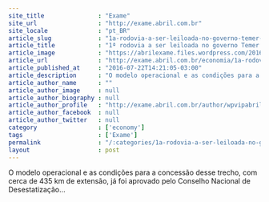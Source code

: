 ```yaml
---
site_title               : "Exame"
site_url                 : "http://exame.abril.com.br"
site_locale              : "pt_BR"
article_slug             : "1a-rodovia-a-ser-leiloada-no-governo-temer-sera-a-br-364-365"
article_title            : "1ª rodovia a ser leiloada no governo Temer será a BR-364/365"
article_image            : "https://abrilexame.files.wordpress.com/2016/09/size_960_16_9_800px-br262.jpg?quality=70&strip=all&w=960"
article_url              : "http://exame.abril.com.br/economia/1a-rodovia-a-ser-leiloada-no-governo-temer-sera-a-br-364-365/"
article_published_at     : "2016-07-22T14:21:05-03:00"
article_description      : "O modelo operacional e as condições para a concessão desse trecho, com cerca de 435 km de extensão, já foi aprovado pelo Conselho Nacional de Desestatização..."
article_author_name      : ""
article_author_image     : null
article_author_biography : null
article_author_profile   : "http://exame.abril.com.br/author/wpvipabril/"
article_author_facebook  : null
article_author_twitter   : null
category                 : ['economy']
tags                     : ['Exame']
permalink                : "/:categories/1a-rodovia-a-ser-leiloada-no-governo-temer-sera-a-br-364-365/"
layout                   : post
---
```


O modelo operacional e as condições para a concessão desse trecho, com cerca de 435 km de extensão, já foi aprovado pelo Conselho Nacional de Desestatização...
